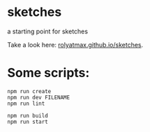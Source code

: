 # sketches

a starting point for sketches

Take a look here: [rolyatmax.github.io/sketches](https://rolyatmax.github.io/sketches/).

# Some scripts:

```shell
npm run create
npm run dev FILENAME
npm run lint

npm run build
npm run start
```
